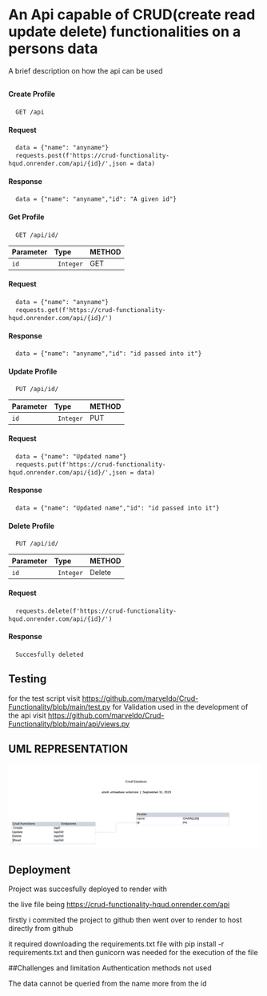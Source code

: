 
# An Api capable of CRUD(create read update delete) functionalities on a persons data

A brief description on how the api can be used

## 
#### Create Profile
```http
  GET /api
```

#### Request
```http
  data = {"name": "anyname"}
  requests.post(f'https://crud-functionality-hqud.onrender.com/api/{id}/',json = data)

```
#### Response
```http
  data = {"name": "anyname","id": "A given id"}
```
#### Get Profile

```http
  GET /api/id/
```

| Parameter | Type     | METHOD                      |
| :-------- | :------- | :-------------------------------- |
| `id`      | ` Integer` | GET |

#### Request
```http
  data = {"name": "anyname"}
  requests.get(f'https://crud-functionality-hqud.onrender.com/api/{id}/')

``` 
#### Response
```http
  data = {"name": "anyname","id": "id passed into it"}
```

#### Update Profile

```http
  PUT /api/id/
```

| Parameter | Type     | METHOD                      |
| :-------- | :------- | :-------------------------------- |
| `id`      | ` Integer` | PUT |

#### Request
```http
  data = {"name": "Updated name"}
  requests.put(f'https://crud-functionality-hqud.onrender.com/api/{id}/',json = data)

```
#### Response
```http
  data = {"name": "Updated name","id": "id passed into it"}

```
#### Delete Profile

```http
  PUT /api/id/
```

| Parameter | Type     | METHOD                      |
| :-------- | :------- | :-------------------------------- |
| `id`      | ` Integer` | Delete |

#### Request
```http
  requests.delete(f'https://crud-functionality-hqud.onrender.com/api/{id}/')

```
#### Response
```http
  Succesfully deleted
```
## Testing


for the test script visit https://github.com/marveldo/Crud-Functionality/blob/main/test.py
for Validation used in the development of the api visit https://github.com/marveldo/Crud-Functionality/blob/main/api/views.py

## UML REPRESENTATION

![UML Diagram](https://github.com/marveldo/Crud-Functionality/blob/main/UML%20diagram%20for%20database.png)

## Deployment

Project was succesfully deployed to render with 

the live file being https://crud-functionality-hqud.onrender.com/api

firstly i commited the project to github then went over to render to host directly from github 

it required downloading the requirements.txt file with pip install -r requirements.txt and then gunicorn was needed for the execution of the file 

##Challenges and limitation
Authentication methods not used


The data cannot be queried from the name more from the id


